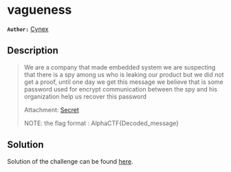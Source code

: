 # vagueness

**`Author:`** [Cynex](https://github.com/cynex-k)

## Description

  > We are a company that made embedded system we are suspecting that there is a spy among us who is leaking our product but we did not get  a proof, until one day we get this message we believe that is some password used for encrypt communication between the spy and his organization help us recover this password
  >
  > Attachment:
[Secret](https://drive.google.com/file/d/1bAvdzZFAn_mz0QLhmZfdLFj888YBvgpQ/view?usp=share_link)
  >
  > NOTE: the flag format : AlphaCTF{Decoded_message}  

## Solution

Solution of the challenge can be found [here](solution/).

